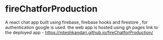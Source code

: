 # fireChatforProduction
A react chat app built using firebase, firebase hooks and firestore , for authentication google is used.
the web app is hosted using gh pages
link to the deployed app - https://niteshkandari.github.io/fireChatforProduction/

